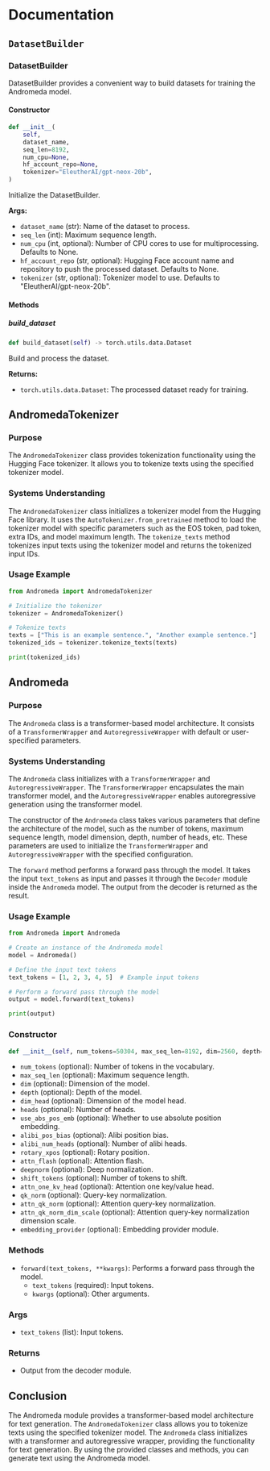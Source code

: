 # Documentation

## `DatasetBuilder`

### DatasetBuilder

DatasetBuilder provides a convenient way to build datasets for training the Andromeda model.

#### Constructor

```python
def __init__(
    self,
    dataset_name,
    seq_len=8192,
    num_cpu=None,
    hf_account_repo=None,
    tokenizer="EleutherAI/gpt-neox-20b",
)
```

Initialize the DatasetBuilder.

**Args:**

- `dataset_name` (str): Name of the dataset to process.
- `seq_len` (int): Maximum sequence length.
- `num_cpu` (int, optional): Number of CPU cores to use for multiprocessing. Defaults to None.
- `hf_account_repo` (str, optional): Hugging Face account name and repository to push the processed dataset. Defaults to None.
- `tokenizer` (str, optional): Tokenizer model to use. Defaults to "EleutherAI/gpt-neox-20b".

#### Methods

##### build_dataset

```python
def build_dataset(self) -> torch.utils.data.Dataset
```

Build and process the dataset.

**Returns:**

- `torch.utils.data.Dataset`: The processed dataset ready for training.



## AndromedaTokenizer

### Purpose

The `AndromedaTokenizer` class provides tokenization functionality using the Hugging Face tokenizer. It allows you to tokenize texts using the specified tokenizer model.

### Systems Understanding

The `AndromedaTokenizer` class initializes a tokenizer model from the Hugging Face library. It uses the `AutoTokenizer.from_pretrained` method to load the tokenizer model with specific parameters such as the EOS token, pad token, extra IDs, and model maximum length. The `tokenize_texts` method tokenizes input texts using the tokenizer model and returns the tokenized input IDs.

### Usage Example

```python
from Andromeda import AndromedaTokenizer

# Initialize the tokenizer
tokenizer = AndromedaTokenizer()

# Tokenize texts
texts = ["This is an example sentence.", "Another example sentence."]
tokenized_ids = tokenizer.tokenize_texts(texts)

print(tokenized_ids)
```

## Andromeda

### Purpose

The `Andromeda` class is a transformer-based model architecture. It consists of a `TransformerWrapper` and `AutoregressiveWrapper` with default or user-specified parameters.

### Systems Understanding

The `Andromeda` class initializes with a `TransformerWrapper` and `AutoregressiveWrapper`. The `TransformerWrapper` encapsulates the main transformer model, and the `AutoregressiveWrapper` enables autoregressive generation using the transformer model.

The constructor of the `Andromeda` class takes various parameters that define the architecture of the model, such as the number of tokens, maximum sequence length, model dimension, depth, number of heads, etc. These parameters are used to initialize the `TransformerWrapper` and `AutoregressiveWrapper` with the specified configuration.

The `forward` method performs a forward pass through the model. It takes the input `text_tokens` as input and passes it through the `Decoder` module inside the `Andromeda` model. The output from the decoder is returned as the result.

### Usage Example

```python
from Andromeda import Andromeda

# Create an instance of the Andromeda model
model = Andromeda()

# Define the input text tokens
text_tokens = [1, 2, 3, 4, 5]  # Example input tokens

# Perform a forward pass through the model
output = model.forward(text_tokens)

print(output)
```

### Constructor

```python
def __init__(self, num_tokens=50304, max_seq_len=8192, dim=2560, depth=32, dim_head=128, heads=24, use_abs_pos_emb=False, alibi_pos_bias=True, alibi_num_heads=12, rotary_xpos=True, attn_flash=True, deepnorm=True, shift_tokens=1, attn_one_kv_head=True, qk_norm=True, attn_qk_norm=True, attn_qk_norm_dim_scale=True, embedding_provider=AndromedaEmbedding())
```

- `num_tokens` (optional): Number of tokens in the vocabulary.
- `max_seq_len` (optional): Maximum sequence length.
- `dim` (optional): Dimension of the model.
- `depth` (optional): Depth of the model.
- `dim_head` (optional): Dimension of the model head.
- `heads` (optional): Number of heads.
- `use_abs_pos_emb` (optional): Whether to use absolute position embedding.
- `alibi_pos_bias` (optional): Alibi position bias.
- `alibi_num_heads` (optional): Number of alibi heads.
- `rotary_xpos` (optional): Rotary position.
- `attn_flash` (optional): Attention flash.
- `deepnorm` (optional): Deep normalization.
- `shift_tokens` (optional): Number of tokens to shift.
- `attn_one_kv_head` (optional): Attention one key/value head.
- `qk_norm` (optional): Query-key normalization.
- `attn_qk_norm` (optional): Attention query-key normalization.
- `attn_qk_norm_dim_scale` (optional): Attention query-key normalization dimension scale.
- `embedding_provider` (optional): Embedding provider module.

### Methods

- `forward(text_tokens, **kwargs)`: Performs a forward pass through the model.
  - `text_tokens` (required): Input tokens.
  - `kwargs` (optional): Other arguments.

### Args

- `text_tokens` (list): Input tokens.

### Returns

- Output from the decoder module.

## Conclusion

The Andromeda module provides a transformer-based model architecture for text generation. The `AndromedaTokenizer` class allows you to tokenize texts using the specified tokenizer model. The `Andromeda` class initializes with a transformer and autoregressive wrapper, providing the functionality for text generation. By using the provided classes and methods, you can generate text using the Andromeda model.